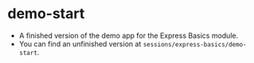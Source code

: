 # demo-start

- A finished version of the demo app for the Express Basics module.
- You can find an unfinished version at `sessions/express-basics/demo-start`.

